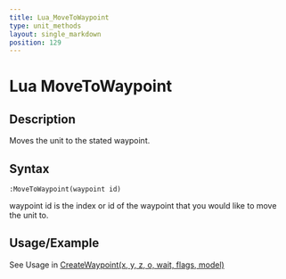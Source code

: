 ```yaml
---
title: Lua_MoveToWaypoint
type: unit_methods
layout: single_markdown
position: 129
---
```


# Lua MoveToWaypoint

## Description

Moves the unit to the stated waypoint.

## Syntax

```
:MoveToWaypoint(waypoint id)
```

waypoint id is the index or id of the waypoint that you would like to move the unit to.

## Usage/Example

See Usage in [CreateWaypoint(x, y, z, o, wait, flags, model)](/Wiki/docs/standards_sctipts/methods_lua/Unit_Methods/Lua_CreateWaypoint#Usage/Example)
